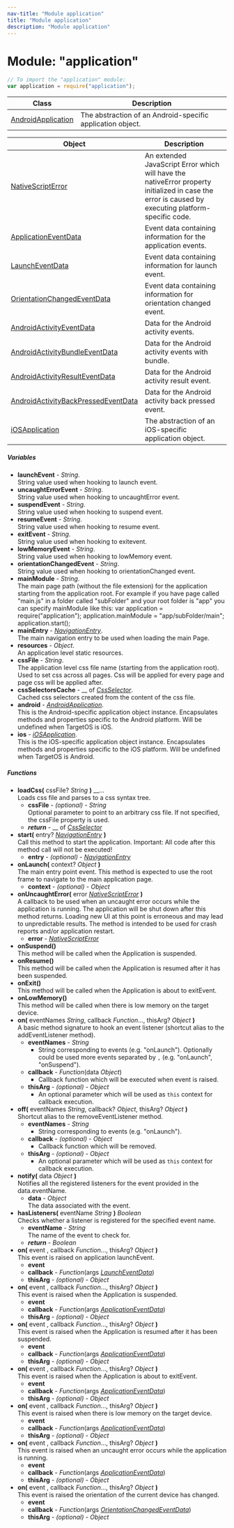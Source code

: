 ```yaml
---
nav-title: "Module application"
title: "Module application"
description: "Module application"
---
```

# Module: "application"

``` JavaScript
// To import the "application" module:
var application = require("application");
```

Class | Description
------|------------
[AndroidApplication](../application/AndroidApplication.md) | The abstraction of an Android-specific application object.

Object | Description
------|------------
[NativeScriptError](../application/NativeScriptError.md) | An extended JavaScript Error which will have the nativeError property initialized in case the error is caused by executing platform-specific code.
[ApplicationEventData](../application/ApplicationEventData.md) | Event data containing information for the application events.
[LaunchEventData](../application/LaunchEventData.md) | Event data containing information for launch event.
[OrientationChangedEventData](../application/OrientationChangedEventData.md) | Event data containing information for orientation changed event.
[AndroidActivityEventData](../application/AndroidActivityEventData.md) | Data for the Android activity events.
[AndroidActivityBundleEventData](../application/AndroidActivityBundleEventData.md) | Data for the Android activity events with bundle.
[AndroidActivityResultEventData](../application/AndroidActivityResultEventData.md) | Data for the Android activity result event.
[AndroidActivityBackPressedEventData](../application/AndroidActivityBackPressedEventData.md) | Data for the Android activity back pressed event.
[iOSApplication](../application/iOSApplication.md) | The abstraction of an iOS-specific application object.

##### Variables
 - **launchEvent** - _String_.    
  String value used when hooking to launch event.
 - **uncaughtErrorEvent** - _String_.    
  String value used when hooking to uncaughtError event.
 - **suspendEvent** - _String_.    
  String value used when hooking to suspend event.
 - **resumeEvent** - _String_.    
  String value used when hooking to resume event.
 - **exitEvent** - _String_.    
  String value used when hooking to exitevent.
 - **lowMemoryEvent** - _String_.    
  String value used when hooking to lowMemory event.
 - **orientationChangedEvent** - _String_.    
  String value used when hooking to orientationChanged event.
 - **mainModule** - _String_.    
  The main page path (without the file extension) for the application starting from the application root. 
For example if you have page called "main.js" in a folder called "subFolder" and your root folder is "app" you can specify mainModule like this:
var application = require("application");
application.mainModule = "app/subFolder/main";
application.start();
 - **mainEntry** - [_NavigationEntry_](../ui/frame/NavigationEntry.md).    
  The main navigation entry to be used when loading the main Page.
 - **resources** - _Object_.    
  An application level static resources.
 - **cssFile** - _String_.    
  The application level css file name (starting from the application root). Used to set css across all pages.
Css will be applied for every page and page css will be applied after.
 - **cssSelectorsCache** - __ of [_CssSelector_](../ui/styling/css-selector/CssSelector.md).    
  Cached css selectors created from the content of the css file.
 - **android** - [_AndroidApplication_](../application/AndroidApplication.md).    
  This is the Android-specific application object instance.
Encapsulates methods and properties specific to the Android platform.
Will be undefined when TargetOS is iOS.
 - **ios** - [_iOSApplication_](../application/iOSApplication.md).    
  This is the iOS-specific application object instance.
Encapsulates methods and properties specific to the iOS platform.
Will be undefined when TargetOS is Android.

##### Functions
 - **loadCss(** cssFile? _String_ **)** __...  
     Loads css file and parses to a css syntax tree.
   - **cssFile** - _(optional)_ - _String_  
     Optional parameter to point to an arbitrary css file. If not specified, the cssFile property is used.
   - _**return**_ - __ of [_CssSelector_](../ui/styling/css-selector/CssSelector.md)
 - **start(** entry? [_NavigationEntry_](../ui/frame/NavigationEntry.md) **)**  
     Call this method to start the application. Important: All code after this method call will not be executed!
   - **entry** - _(optional)_ - [_NavigationEntry_](../ui/frame/NavigationEntry.md)
 - **onLaunch(** context? _Object_ **)**  
     The main entry point event. This method is expected to use the root frame to navigate to the main application page.
   - **context** - _(optional)_ - _Object_
 - **onUncaughtError(** error [_NativeScriptError_](../application/NativeScriptError.md) **)**  
     A callback to be used when an uncaught error occurs while the application is running.
The application will be shut down after this method returns.
Loading new UI at this point is erroneous and may lead to unpredictable results.
The method is intended to be used for crash reports and/or application restart. 
   - **error** - [_NativeScriptError_](../application/NativeScriptError.md)
 - **onSuspend()**  
     This method will be called when the Application is suspended.
 - **onResume()**  
     This method will be called when the Application is resumed after it has been suspended.
 - **onExit()**  
     This method will be called when the Application is about to exitEvent.
 - **onLowMemory()**  
     This method will be called when there is low memory on the target device.
 - **on(** eventNames _String_, callback _Function_..., thisArg? _Object_ **)**  
     A basic method signature to hook an event listener (shortcut alias to the addEventListener method).
   - **eventNames** - _String_  
     - String corresponding to events (e.g. "onLaunch"). Optionally could be used more events separated by `,` (e.g. "onLaunch", "onSuspend"). 
   - **callback** - _Function_(data _Object_)  
     - Callback function which will be executed when event is raised.
   - **thisArg** - _(optional)_ - _Object_  
     - An optional parameter which will be used as `this` context for callback execution.
 - **off(** eventNames _String_, callback? _Object_, thisArg? _Object_ **)**  
     Shortcut alias to the removeEventListener method.
   - **eventNames** - _String_  
     - String corresponding to events (e.g. "onLaunch").
   - **callback** - _(optional)_ - _Object_  
     - Callback function which will be removed.
   - **thisArg** - _(optional)_ - _Object_  
     - An optional parameter which will be used as `this` context for callback execution.
 - **notify(** data _Object_ **)**  
     Notifies all the registered listeners for the event provided in the data.eventName.
   - **data** - _Object_  
     The data associated with the event.
 - **hasListeners(** eventName _String_ **)** _Boolean_  
     Checks whether a listener is registered for the specified event name.
   - **eventName** - _String_  
     The name of the event to check for.
   - _**return**_ - _Boolean_
 - **on(** event , callback _Function_..., thisArg? _Object_ **)**  
     This event is raised on application launchEvent.
   - **event**
   - **callback** - _Function_(args [_LaunchEventData_](../application/LaunchEventData.md))
   - **thisArg** - _(optional)_ - _Object_
 - **on(** event , callback _Function_..., thisArg? _Object_ **)**  
     This event is raised when the Application is suspended.
   - **event**
   - **callback** - _Function_(args [_ApplicationEventData_](../application/ApplicationEventData.md))
   - **thisArg** - _(optional)_ - _Object_
 - **on(** event , callback _Function_..., thisArg? _Object_ **)**  
     This event is raised when the Application is resumed after it has been suspended.
   - **event**
   - **callback** - _Function_(args [_ApplicationEventData_](../application/ApplicationEventData.md))
   - **thisArg** - _(optional)_ - _Object_
 - **on(** event , callback _Function_..., thisArg? _Object_ **)**  
     This event is raised when the Application is about to exitEvent.
   - **event**
   - **callback** - _Function_(args [_ApplicationEventData_](../application/ApplicationEventData.md))
   - **thisArg** - _(optional)_ - _Object_
 - **on(** event , callback _Function_..., thisArg? _Object_ **)**  
     This event is raised when there is low memory on the target device.
   - **event**
   - **callback** - _Function_(args [_ApplicationEventData_](../application/ApplicationEventData.md))
   - **thisArg** - _(optional)_ - _Object_
 - **on(** event , callback _Function_..., thisArg? _Object_ **)**  
     This event is raised when an uncaught error occurs while the application is running.
   - **event**
   - **callback** - _Function_(args [_ApplicationEventData_](../application/ApplicationEventData.md))
   - **thisArg** - _(optional)_ - _Object_
 - **on(** event , callback _Function_..., thisArg? _Object_ **)**  
     This event is raised the orientation of the current device has changed.
   - **event**
   - **callback** - _Function_(args [_OrientationChangedEventData_](../application/OrientationChangedEventData.md))
   - **thisArg** - _(optional)_ - _Object_